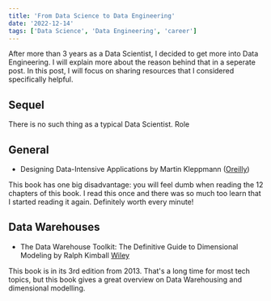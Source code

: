 ```yaml
---
title: 'From Data Science to Data Engineering'
date: '2022-12-14'
tags: ['Data Science', 'Data Engineering', 'career']
---
```


After more than 3 years as a Data Scientist, I decided to get more into Data Engineering. I will explain more about the reason behind that in a seperate post. In this post, I will focus on sharing resources that I considered specifically helpful.

## Sequel

There is no such thing as a typical Data Scientist. Role

## General

- Designing Data-Intensive Applications by Martin Kleppmann ([Oreilly](https://learning.oreilly.com/library/view/-/9781491903063/))

This book has one big disadvantage: you will feel dumb when reading the 12 chapters of this book. I read this once and there was so much too learn that I started reading it again. Definitely worth every minute!

## Data Warehouses

- The Data Warehouse Toolkit: The Definitive Guide to Dimensional Modeling by Ralph Kimball [Wiley](https://www.wiley.com/en-us/The+Data+Warehouse+Toolkit:+The+Definitive+Guide+to+Dimensional+Modeling,+3rd+Edition-p-9781118530801)

This book is in its 3rd edition from 2013. That's a long time for most tech topics, but this book gives a great overview on Data Warehousing and dimensional modelling.
